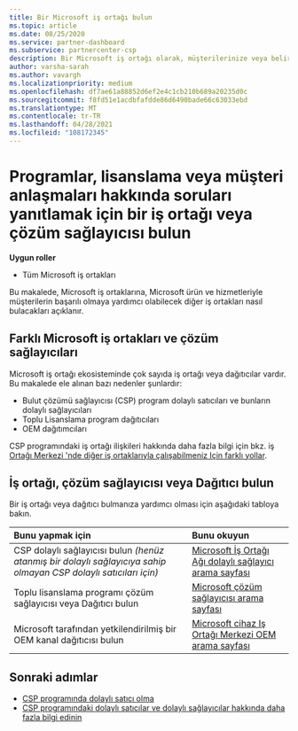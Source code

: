 ```yaml
---
title: Bir Microsoft iş ortağı bulun
ms.topic: article
ms.date: 08/25/2020
ms.service: partner-dashboard
ms.subservice: partnercenter-csp
description: Bir Microsoft iş ortağı olarak, müşterilerinize veya belirli programlarınıza nasıl yardımcı olabileceği hakkında sorularınız olabilir. Yardımcı olabilecek diğer iş ortaklarını bulun.
author: varsha-sarah
ms.author: vavargh
ms.localizationpriority: medium
ms.openlocfilehash: df7ae61a88852d6ef2e4c1cb210b689a20235d0c
ms.sourcegitcommit: f8fd51e1acdbfafdde86d6490bade66c63033ebd
ms.translationtype: MT
ms.contentlocale: tr-TR
ms.lasthandoff: 04/28/2021
ms.locfileid: "108172345"
---
```

# <a name="find-a-partner-or-solution-provider-to-answer-questions-about-programs-licensing-or-customer-deals"></a>Programlar, lisanslama veya müşteri anlaşmaları hakkında soruları yanıtlamak için bir iş ortağı veya çözüm sağlayıcısı bulun 

**Uygun roller**

- Tüm Microsoft iş ortakları

Bu makalede, Microsoft iş ortaklarına, Microsoft ürün ve hizmetleriyle müşterilerin başarılı olmaya yardımcı olabilecek diğer iş ortakları nasıl bulacakları açıklanır.

## <a name="different-microsoft-partners-and-solution-providers"></a>Farklı Microsoft iş ortakları ve çözüm sağlayıcıları

Microsoft iş ortağı ekosisteminde çok sayıda iş ortağı veya dağıtıcılar vardır. Bu makalede ele alınan bazı nedenler şunlardır:

- Bulut çözümü sağlayıcısı (CSP) program dolaylı satıcıları ve bunların dolaylı sağlayıcıları
- Toplu Lisanslama program dağıtıcıları
- OEM dağıtımcıları

CSP programındaki iş ortağı ilişkileri hakkında daha fazla bilgi için bkz. iş [Ortağı Merkezi 'nde diğer iş ortaklarıyla çalışabilmeniz Için farklı yollar](work-with-other-partners.md).

## <a name="find-a-partner-solution-provider-or-distributor"></a>İş ortağı, çözüm sağlayıcısı veya Dağıtıcı bulun

Bir iş ortağı veya dağıtıcı bulmanıza yardımcı olması için aşağıdaki tabloya bakın.

|Bunu yapmak için  | Bunu okuyun  |
|:------------------|:--------------- |
|CSP dolaylı sağlayıcısı bulun *(henüz atanmış bir dolaylı sağlayıcıya sahip olmayan CSP dolaylı satıcıları için)* | [Microsoft İş Ortağı Ağı dolaylı sağlayıcı arama sayfası](https://partner.microsoft.com/membership/cloud-solution-provider/find-a-provider)  |
|Toplu lisanslama programı çözüm sağlayıcısı veya Dağıtıcı bulun  | [Microsoft çözüm sağlayıcısı arama sayfası](https://www.microsoft.com/solution-providers/home)  |
|Microsoft tarafından yetkilendirilmiş bir OEM kanal dağıtıcısı bulun  | [Microsoft cihaz Iş Ortağı Merkezi OEM arama sayfası](https://devicepartner.microsoft.com/connect/distributor)  |

## <a name="next-steps"></a>Sonraki adımlar

- [CSP programında dolaylı satıcı olma](https://partner.microsoft.com/licensing)
- [CSP programındaki dolaylı satıcılar ve dolaylı sağlayıcılar hakkında daha fazla bilgi edinin](work-with-other-partners.md)